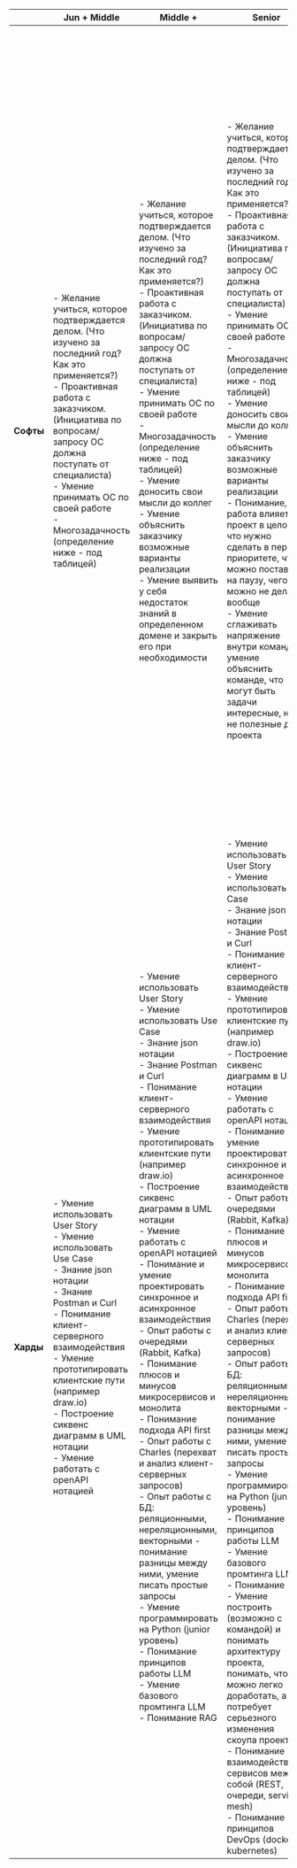 | | Jun + Middle | Middle + | Senior | Lead |
|---|---|---|---|---|
| **Софты** | - Желание учиться, которое подтверждается делом. (Что изучено за последний год? Как это применяется?)<br>- Проактивная работа с заказчиком. (Инициатива по вопросам/запросу ОС должна поступать от специалиста)<br>- Умение принимать ОС по своей работе<br>- Многозадачность (определение ниже - под таблицей) | - Желание учиться, которое подтверждается делом. (Что изучено за последний год? Как это применяется?)<br>- Проактивная работа с заказчиком. (Инициатива по вопросам/запросу ОС должна поступать от специалиста)<br>- Умение принимать ОС по своей работе<br>- Многозадачность (определение ниже - под таблицей)<br>- Умение доносить свои мысли до коллег<br>- Умение объяснить заказчику возможные варианты реализации<br>- Умение выявить у себя недостаток знаний в определенном домене и закрыть его при необходимости | - Желание учиться, которое подтверждается делом. (Что изучено за последний год? Как это применяется?)<br>- Проактивная работа с заказчиком. (Инициатива по вопросам/запросу ОС должна поступать от специалиста)<br>- Умение принимать ОС по своей работе<br>- Многозадачность (определение ниже - под таблицей)<br>- Умение доносить свои мысли до коллег<br>- Умение объяснить заказчику возможные варианты реализации<br>- Понимание, как работа влияет на проект в целом: что нужно сделать в первом приоритете, что можно поставить на паузу, чего можно не делать вообще<br>- Умение сглаживать напряжение внутри команды, умение объяснить команде, что могут быть задачи интересные, но не полезные для проекта | - Желание учиться, которое подтверждается делом. (Что изучено за последний год? Как это применяется?)<br>- Проактивная работа с заказчиком. (Инициатива по вопросам/запросу ОС должна поступать от специалиста)<br>- Умение принимать ОС по своей работе<br>- Многозадачность (определение ниже - под таблицей)<br>- Умение доносить свои мысли до коллег<br>- Умение объяснить заказчику возможные варианты реализации<br>- Понимание, как работа влияет на проект в целом: что нужно сделать в первом приоритете, что можно поставить на паузу, чего можно не делать вообще<br>- Умение сглаживать напряжение внутри команды, умение объяснить команде, что могут быть задачи интересные, но не полезные для проекта<br>- Наставничество над коллегами из своей компетенции с понятным результатом - приобретением ими желаемых скиллов<br>- Умение давать “ученикам” нетравматичную ОС<br>- Умение проведения встреч one-2-one |
| **Харды** | - Умение использовать User Story<br>- Умение использовать Use Case<br>- Знание json нотации<br>- Знание Postman и Curl<br>- Понимание клиент-серверного взаимодействия<br>- Умение прототипировать клиентские пути (например draw.io)<br>- Построение сиквенс диаграмм в UML нотации<br>- Умение работать с openAPI нотацией | - Умение использовать User Story<br>- Умение использовать Use Case<br>- Знание json нотации<br>- Знание Postman и Curl<br>- Понимание клиент-серверного взаимодействия<br>- Умение прототипировать клиентские пути (например draw.io)<br>- Построение сиквенс диаграмм в UML нотации<br>- Умение работать с openAPI нотацией<br>- Понимание и умение проектировать синхронное и асинхронное взаимодействия<br>- Опыт работы с очередями (Rabbit, Kafka)<br>- Понимание плюсов и минусов микросервисов и монолита<br>- Понимание подхода API first<br>- Опыт работы с Charles (перехват и анализ клиент-серверных запросов)<br>- Опыт работы с БД: реляционными, нереляционными, векторными - понимание разницы между ними, умение писать простые запросы<br>- Умение программировать на Python (junior уровень)<br>- Понимание принципов работы LLM<br>- Умение базового промтинга LLM<br>- Понимание RAG | - Умение использовать User Story<br>- Умение использовать Use Case<br>- Знание json нотации<br>- Знание Postman и Curl<br>- Понимание клиент-серверного взаимодействия<br>- Умение прототипировать клиентские пути (например draw.io)<br>- Построение сиквенс диаграмм в UML нотации<br>- Умение работать с openAPI нотацией<br>- Понимание и умение проектировать синхронное и асинхронное взаимодействия<br>- Опыт работы с очередями (Rabbit, Kafka)<br>- Понимание плюсов и минусов микросервисов и монолита<br>- Понимание подхода API first<br>- Опыт работы с Charles (перехват и анализ клиент-серверных запросов)<br>- Опыт работы с БД: реляционными, нереляционными, векторными - понимание разницы между ними, умение писать простые запросы<br>- Умение программировать на Python (junior уровень)<br>- Понимание принципов работы LLM<br>- Умение базового промтинга LLM<br>- Понимание RAG<br>- Умение построить (возможно с командой) и понимать архитектуру проекта, понимать, что можно легко доработать, а что потребует серьезного изменения скоупа проекта<br>- Понимание взаимодействия сервисов между собой (REST, очереди, service mesh)<br>- Понимание принципов DevOps (docker, kubernetes) | - Умение использовать User Story<br>- Умение использовать Use Case<br>- Знание json нотации<br>- Знание Postman и Curl<br>- Понимание клиент-серверного взаимодействия<br>- Умение прототипировать клиентские пути (например draw.io)<br>- Построение сиквенс диаграмм в UML нотации<br>- Умение работать с openAPI нотацией<br>- Понимание и умение проектировать синхронное и асинхронное взаимодействия<br>- Опыт работы с очередями (Rabbit, Kafka)<br>- Понимание плюсов и минусов микросервисов и монолита<br>- Понимание подхода API first<br>- Опыт работы с Charles (перехват и анализ клиент-серверных запросов)<br>- Опыт работы с БД: реляционными, нереляционными, векторными - понимание разницы между ними, умение писать простые запросы<br>- Умение программировать на Python (junior уровень)<br>- Понимание принципов работы LLM<br>- Умение базового промтинга LLM<br>- Понимание RAG<br>- Умение построить (возможно с командой) и понимать архитектуру проекта, понимать, что можно легко доработать, а что потребует серьезного изменения скоупа проекта<br>- Понимание взаимодействия сервисов между собой (REST, очереди, service mesh)<br>- Понимание принципов DevOps (docker, kubernetes) |
